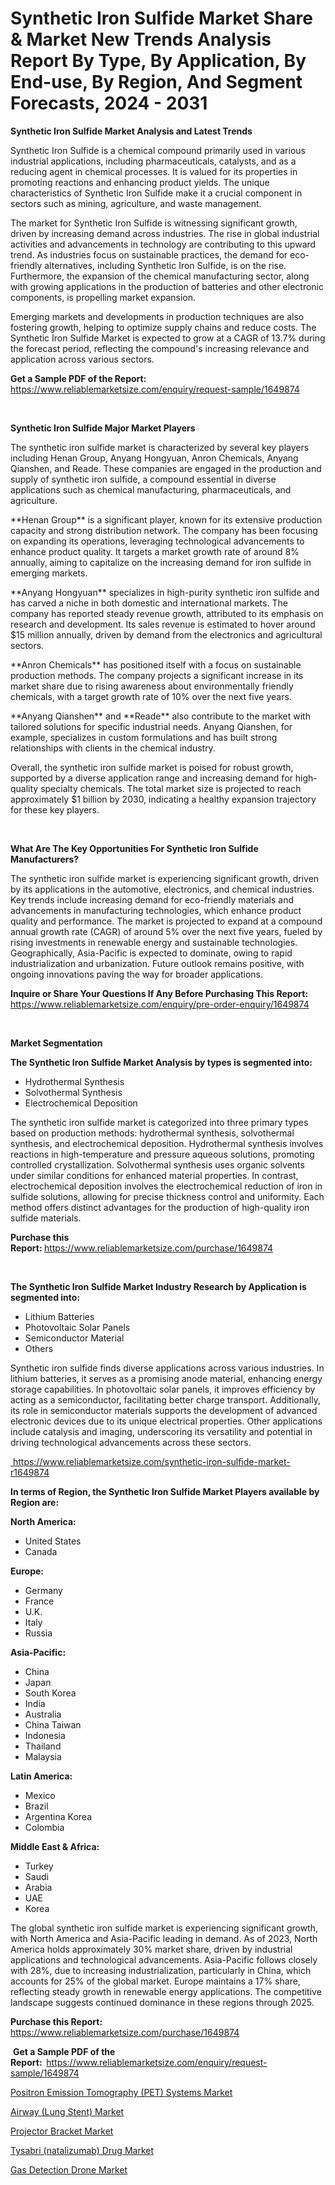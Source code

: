 <p><h1>Synthetic Iron Sulfide Market Share & Market New Trends Analysis Report By Type, By Application, By End-use, By Region, And Segment Forecasts, 2024 - 2031</h1></p><p><strong>Synthetic Iron Sulfide Market Analysis and Latest Trends</strong></p>
<p><p>Synthetic Iron Sulfide is a chemical compound primarily used in various industrial applications, including pharmaceuticals, catalysts, and as a reducing agent in chemical processes. It is valued for its properties in promoting reactions and enhancing product yields. The unique characteristics of Synthetic Iron Sulfide make it a crucial component in sectors such as mining, agriculture, and waste management.</p><p>The market for Synthetic Iron Sulfide is witnessing significant growth, driven by increasing demand across industries. The rise in global industrial activities and advancements in technology are contributing to this upward trend. As industries focus on sustainable practices, the demand for eco-friendly alternatives, including Synthetic Iron Sulfide, is on the rise. Furthermore, the expansion of the chemical manufacturing sector, along with growing applications in the production of batteries and other electronic components, is propelling market expansion.</p><p>Emerging markets and developments in production techniques are also fostering growth, helping to optimize supply chains and reduce costs. The Synthetic Iron Sulfide Market is expected to grow at a CAGR of 13.7% during the forecast period, reflecting the compound's increasing relevance and application across various sectors.</p></p>
<p><strong>Get a Sample PDF of the Report:&nbsp;</strong> <a href="https://www.reliablemarketsize.com/enquiry/request-sample/1649874?utm_campaign=1840&utm_medium=2&utm_source=Github&utm_content=ia&utm_term=08122024&utm_id=synthetic-iron-sulfide">https://www.reliablemarketsize.com/enquiry/request-sample/1649874</a></p>
<p>&nbsp;</p>
<p><strong>Synthetic Iron Sulfide Major Market Players</strong></p>
<p><p>The synthetic iron sulfide market is characterized by several key players including Henan Group, Anyang Hongyuan, Anron Chemicals, Anyang Qianshen, and Reade. These companies are engaged in the production and supply of synthetic iron sulfide, a compound essential in diverse applications such as chemical manufacturing, pharmaceuticals, and agriculture.</p><p>**Henan Group** is a significant player, known for its extensive production capacity and strong distribution network. The company has been focusing on expanding its operations, leveraging technological advancements to enhance product quality. It targets a market growth rate of around 8% annually, aiming to capitalize on the increasing demand for iron sulfide in emerging markets.</p><p>**Anyang Hongyuan** specializes in high-purity synthetic iron sulfide and has carved a niche in both domestic and international markets. The company has reported steady revenue growth, attributed to its emphasis on research and development. Its sales revenue is estimated to hover around $15 million annually, driven by demand from the electronics and agricultural sectors.</p><p>**Anron Chemicals** has positioned itself with a focus on sustainable production methods. The company projects a significant increase in its market share due to rising awareness about environmentally friendly chemicals, with a target growth rate of 10% over the next five years.</p><p>**Anyang Qianshen** and **Reade** also contribute to the market with tailored solutions for specific industrial needs. Anyang Qianshen, for example, specializes in custom formulations and has built strong relationships with clients in the chemical industry.</p><p>Overall, the synthetic iron sulfide market is poised for robust growth, supported by a diverse application range and increasing demand for high-quality specialty chemicals. The total market size is projected to reach approximately $1 billion by 2030, indicating a healthy expansion trajectory for these key players.</p></p>
<p>&nbsp;</p>
<p><strong>What Are The Key Opportunities For Synthetic Iron Sulfide Manufacturers?</strong></p>
<p><p>The synthetic iron sulfide market is experiencing significant growth, driven by its applications in the automotive, electronics, and chemical industries. Key trends include increasing demand for eco-friendly materials and advancements in manufacturing technologies, which enhance product quality and performance. The market is projected to expand at a compound annual growth rate (CAGR) of around 5% over the next five years, fueled by rising investments in renewable energy and sustainable technologies. Geographically, Asia-Pacific is expected to dominate, owing to rapid industrialization and urbanization. Future outlook remains positive, with ongoing innovations paving the way for broader applications.</p></p>
<p><strong>Inquire or Share Your Questions If Any Before Purchasing This Report:</strong> <a href="https://www.reliablemarketsize.com/enquiry/pre-order-enquiry/1649874?utm_campaign=1840&utm_medium=2&utm_source=Github&utm_content=ia&utm_term=08122024&utm_id=synthetic-iron-sulfide">https://www.reliablemarketsize.com/enquiry/pre-order-enquiry/1649874</a></p>
<p>&nbsp;</p>
<p><strong>Market Segmentation</strong></p>
<p><strong>The Synthetic Iron Sulfide Market Analysis by types is segmented into:</strong></p>
<p><ul><li>Hydrothermal Synthesis</li><li>Solvothermal Synthesis</li><li>Electrochemical Deposition</li></ul></p>
<p><p>The synthetic iron sulfide market is categorized into three primary types based on production methods: hydrothermal synthesis, solvothermal synthesis, and electrochemical deposition. Hydrothermal synthesis involves reactions in high-temperature and pressure aqueous solutions, promoting controlled crystallization. Solvothermal synthesis uses organic solvents under similar conditions for enhanced material properties. In contrast, electrochemical deposition involves the electrochemical reduction of iron in sulfide solutions, allowing for precise thickness control and uniformity. Each method offers distinct advantages for the production of high-quality iron sulfide materials.</p></p>
<p><strong>Purchase this Report:&nbsp;</strong><a href="https://www.reliablemarketsize.com/purchase/1649874?utm_campaign=1840&utm_medium=2&utm_source=Github&utm_content=ia&utm_term=08122024&utm_id=synthetic-iron-sulfide">https://www.reliablemarketsize.com/purchase/1649874</a></p>
<p>&nbsp;</p>
<p><strong>The Synthetic Iron Sulfide Market Industry Research by Application is segmented into:</strong></p>
<p><ul><li>Lithium Batteries</li><li>Photovoltaic Solar Panels</li><li>Semiconductor Material</li><li>Others</li></ul></p>
<p><p>Synthetic iron sulfide finds diverse applications across various industries. In lithium batteries, it serves as a promising anode material, enhancing energy storage capabilities. In photovoltaic solar panels, it improves efficiency by acting as a semiconductor, facilitating better charge transport. Additionally, its role in semiconductor materials supports the development of advanced electronic devices due to its unique electrical properties. Other applications include catalysis and imaging, underscoring its versatility and potential in driving technological advancements across these sectors.</p></p>
<p><a href="https://www.reliablemarketsize.com/synthetic-iron-sulfide-market-r1649874?utm_campaign=1840&utm_medium=2&utm_source=Github&utm_content=ia&utm_term=08122024&utm_id=synthetic-iron-sulfide">&nbsp;https://www.reliablemarketsize.com/synthetic-iron-sulfide-market-r1649874</a></p>
<p><strong>In terms of Region, the Synthetic Iron Sulfide Market Players available by Region are:</strong></p>
<p>
    <p> <strong> North America: </strong>
        <ul>
            <li>United States</li>
            <li>Canada</li>
        </ul>
        </p> 
    <p> <strong> Europe: </strong>
        <ul>
            <li>Germany</li>
            <li>France</li>
            <li>U.K.</li>
            <li>Italy</li>
            <li>Russia</li>
        </ul>
        </p> 
    <p> <strong> Asia-Pacific: </strong>
        <ul>
            <li>China</li>
            <li>Japan</li>
            <li>South Korea</li>
            <li>India</li>
            <li>Australia</li>
            <li>China Taiwan</li>
            <li>Indonesia</li>
            <li>Thailand</li>
            <li>Malaysia</li>
        </ul>
        </p> 
    <p> <strong> Latin America: </strong>
        <ul>
            <li>Mexico</li>
            <li>Brazil</li>
            <li>Argentina Korea</li>
            <li>Colombia</li>
        </ul>
        </p> 
    <p> <strong> Middle East & Africa: </strong>
        <ul>
            <li>Turkey</li>
            <li>Saudi</li>
            <li>Arabia</li>
            <li>UAE</li>
            <li>Korea</li>
        </ul>
    </p>
    </p>
<p><p>The global synthetic iron sulfide market is experiencing significant growth, with North America and Asia-Pacific leading in demand. As of 2023, North America holds approximately 30% market share, driven by industrial applications and technological advancements. Asia-Pacific follows closely with 28%, due to increasing industrialization, particularly in China, which accounts for 25% of the global market. Europe maintains a 17% share, reflecting steady growth in renewable energy applications. The competitive landscape suggests continued dominance in these regions through 2025.</p></p>
<p><strong>Purchase this Report: </strong><a href="https://www.reliablemarketsize.com/purchase/1649874?utm_campaign=1840&utm_medium=2&utm_source=Github&utm_content=ia&utm_term=08122024&utm_id=synthetic-iron-sulfide">https://www.reliablemarketsize.com/purchase/1649874</a></p>
<p>&nbsp;<strong>Get a Sample PDF of the Report:&nbsp;&nbsp;</strong><a href="https://www.reliablemarketsize.com/enquiry/request-sample/1649874?utm_campaign=1840&utm_medium=2&utm_source=Github&utm_content=ia&utm_term=08122024&utm_id=synthetic-iron-sulfide">https://www.reliablemarketsize.com/enquiry/request-sample/1649874</a></p>
<p><strong></strong></p>
<p><p><a href="https://www.linkedin.com/pulse/positron-emission-tomography-pet-systems-market-analysis-report-lbsmf?utm_campaign=1840&utm_medium=2&utm_source=Github&utm_content=ia&utm_term=08122024&utm_id=synthetic-iron-sulfide">Positron Emission Tomography (PET) Systems Market</a></p><p><a href="https://www.linkedin.com/pulse/airway-lung-stent-market-share-size-2024-2031-detailed-research-xc5yf?utm_campaign=1840&utm_medium=2&utm_source=Github&utm_content=ia&utm_term=08122024&utm_id=synthetic-iron-sulfide">Airway (Lung Stent) Market</a></p><p><a href="https://issuu.com/reportprime-2/docs/projector-bracket-market-size-2030.pptx?utm_campaign=1840&utm_medium=2&utm_source=Github&utm_content=ia&utm_term=08122024&utm_id=synthetic-iron-sulfide">Projector Bracket Market</a></p><p><a href="https://www.linkedin.com/pulse/t-insight-dial-ziosf?utm_campaign=1840&utm_medium=2&utm_source=Github&utm_content=ia&utm_term=08122024&utm_id=synthetic-iron-sulfide">Tysabri (natalizumab) Drug Market</a></p><p><a href="https://issuu.com/reportprime-2/docs/gas-detection-drone-market-size-2030.pptx?utm_campaign=1840&utm_medium=2&utm_source=Github&utm_content=ia&utm_term=08122024&utm_id=synthetic-iron-sulfide">Gas Detection Drone Market</a></p></p>